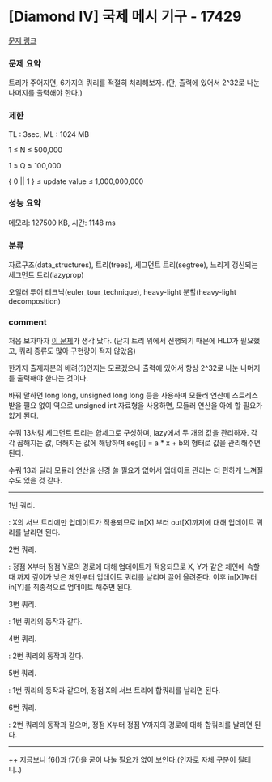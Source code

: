 # [Diamond IV] 국제 메시 기구 - 17429

[문제 링크](https://www.acmicpc.net/problem/17429)

### 문제 요약

<p>트리가 주어지면, 6가지의 쿼리를 적절히 처리해보자. (단, 출력에 있어서 2^32로 나눈 나머지를 출력해야 한다.)</p>

### 제한

TL : 3sec, ML : 1024 MB

1 ≤ N ≤ 500,000

1 ≤ Q ≤ 100,000

{ 0 || 1 } ≤ update value ≤ 1,000,000,000

### 성능 요약

메모리: 127500 KB, 시간: 1148 ms

### 분류

자료구조(data_structures), 트리(trees), 세그먼트 트리(segtree), 느리게 갱신되는 세그먼트 트리(lazyprop)

오일러 투어 테크닉(euler_tour_technique), heavy-light 분할(heavy-light decomposition)


### comment

처음 보자마자 [이 문제](https://www.acmicpc.net/problem/13925)가 생각 났다. (단지 트리 위에서 진행되기 때문에 HLD가 필요했고, 쿼리 종류도 많아 구현량이 적지 않았음)

한가지 출제자분의 배려(?)인지는 모르겠으나 출력에 있어서 항상 2^32로 나눈 나머지를 출력해야 한다는 것이다.

바꿔 말하면 long long, unsigned long long 등을 사용하며 모듈러 연산에 스트레스 받을 필요 없이 역으로 unsigned int 자료형을 사용하면, 모듈러 연산을 아예 할 필요가 없게 된다.

수쿼 13처럼 세그먼트 트리는 합세그로 구성하며, lazy에서 두 개의 값을 관리하자. 각각 곱해지는 값, 더해지는 값에 해당하며 seg[i] = a * x + b의 형태로 값을 관리해주면 된다.

수쿼 13과 달리 모듈러 연산을 신경 쓸 필요가 없어서 업데이트 관리는 더 편하게 느껴질 수도 있을 것 같다.

-----------------------------------------------------------------------------------------------------------------------------------------------------------------------

1번 쿼리.

 : X의 서브 트리에만 업데이트가 적용되므로 in[X] 부터 out[X]까지에 대해 업데이트 쿼리를 날리면 된다.
 
2번 쿼리.

 : 정점 X부터 정점 Y로의 경로에 대해 업데이트가 적용되므로 X, Y가 같은 체인에 속할 때 까지 깊이가 낮은 체인부터 업데이트 쿼리를 날리며 끌어 올려준다. 이후 in[X]부터 in[Y]를 최종적으로 업데이트 해주면 된다.
 
3번 쿼리.

 : 1번 쿼리의 동작과 같다.
 
4번 쿼리.

 : 2번 쿼리의 동작과 같다.
 
5번 쿼리.

 : 1번 쿼리의 동작과 같으며, 정점 X의 서브 트리에 합쿼리를 날리면 된다.
 
6번 쿼리.

 : 2번 쿼리의 동작과 같으며, 정점 X부터 정점 Y까지의 경로에 대해 합쿼리를 날리면 된다.

-----------------------------------------------------------------------------------------------------------------------------------------------------------------------

++ 지금보니 f6()과 f7()을 굳이 나눌 필요가 없어 보인다.(인자로 자체 구분이 될테니..)
